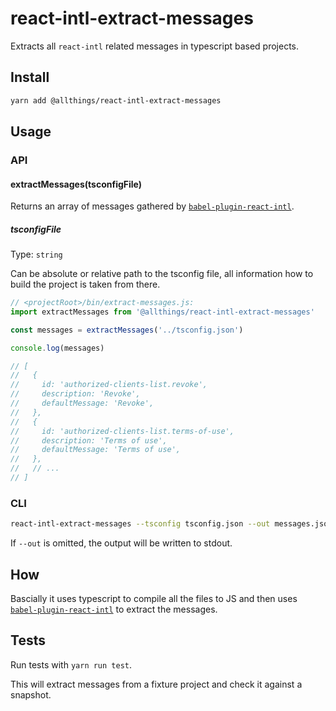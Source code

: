 # react-intl-extract-messages

Extracts all `react-intl` related messages in typescript based projects.

## Install

```bash
yarn add @allthings/react-intl-extract-messages
```

## Usage

### API

#### extractMessages(tsconfigFile)

Returns an array of messages gathered by [`babel-plugin-react-intl`](https://github.com/yahoo/babel-plugin-react-intl).

##### tsconfigFile

Type: `string`

Can be absolute or relative path to the tsconfig file, all information how to build the project is taken from there.

```js
// <projectRoot>/bin/extract-messages.js:
import extractMessages from '@allthings/react-intl-extract-messages'

const messages = extractMessages('../tsconfig.json')

console.log(messages)

// [
//   {
//     id: 'authorized-clients-list.revoke',
//     description: 'Revoke',
//     defaultMessage: 'Revoke',
//   },
//   {
//     id: 'authorized-clients-list.terms-of-use',
//     description: 'Terms of use',
//     defaultMessage: 'Terms of use',
//   },
//   // ...
// ]
```

### CLI

```bash
react-intl-extract-messages --tsconfig tsconfig.json --out messages.json
```

If `--out` is omitted, the output will be written to stdout.

## How

Bascially it uses typescript to compile all the files to JS and then uses [`babel-plugin-react-intl`](https://github.com/yahoo/babel-plugin-react-intl) to extract the messages.

## Tests

Run tests with `yarn run test`.

This will extract messages from a fixture project and check it against a snapshot. 
